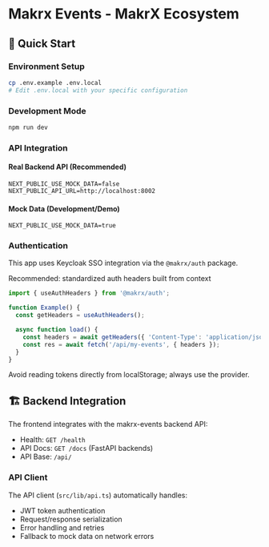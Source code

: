 # Makrx Events - MakrX Ecosystem

## 🚀 Quick Start

### Environment Setup

```bash
cp .env.example .env.local
# Edit .env.local with your specific configuration
```

### Development Mode

```bash
npm run dev
```

### API Integration

#### Real Backend API (Recommended)

```env
NEXT_PUBLIC_USE_MOCK_DATA=false
NEXT_PUBLIC_API_URL=http://localhost:8002
```

#### Mock Data (Development/Demo)

```env
NEXT_PUBLIC_USE_MOCK_DATA=true
```

### Authentication

This app uses Keycloak SSO integration via the `@makrx/auth` package.

Recommended: standardized auth headers built from context

```ts
import { useAuthHeaders } from '@makrx/auth';

function Example() {
  const getHeaders = useAuthHeaders();

  async function load() {
    const headers = await getHeaders({ 'Content-Type': 'application/json' });
    const res = await fetch('/api/my-events', { headers });
  }
}
```

Avoid reading tokens directly from localStorage; always use the provider.

## 🏗️ Backend Integration

The frontend integrates with the makrx-events backend API:

- Health: `GET /health`
- API Docs: `GET /docs` (FastAPI backends)
- API Base: `/api/`

### API Client

The API client (`src/lib/api.ts`) automatically handles:

- JWT token authentication
- Request/response serialization
- Error handling and retries
- Fallback to mock data on network errors
